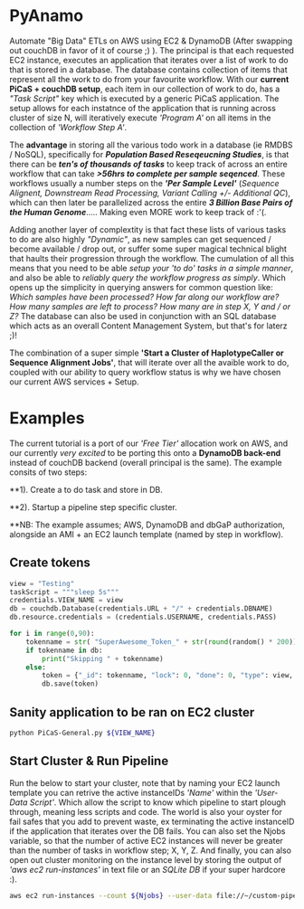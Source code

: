 # PyAnamo
Automate "Big Data" ETLs on AWS using EC2 &amp; DynamoDB (After swapping out couchDB in favor of it of course ;) ). The principal is that each requested EC2 instance, executes an application that iterates over a list of work to do that is stored in a database. The database contains collection of items that represent all the work to do from your favourite workflow. With our **current PiCaS + couchDB setup**, each item in our collection of work to do, has a *"Task Script"* key which is executed by a generic PiCaS application. The setup allows for each instatnce of the application that is running across cluster of size N, will iteratively execute *'Program A'* on all items in the collection of *'Workflow Step A'*.

The **advantage** in storing all the various todo work in a database (ie RMDBS / NoSQL), specifically for ***Population Based Reseqeucning Studies***, is that there can be ***ten's of thousands of tasks*** to keep track of across an entire workflow that can take ***>56hrs to complete per sample seqenced***. These workflows usually a number steps on the ***'Per Sample Level'*** (*Sequence Alignent, Downstream Read Processing, Variant Calling +/- Additional QC*), which can then later be parallelized across the entire ***3 Billion Base Pairs of the Human Genome***..... Making even MORE work to keep track of :'(.

Adding another layer of complextity is that fact these lists of various tasks to do are also highly *"Dynamic"*, as new samples can get sequenced / become available / drop out, or suffer some super magical technical blight that haults their progression through the workflow. The cumulation of all this means that you need to be able *setup your 'to do' tasks in a simple manner*, and also be able to *reliably query the workflow progress as simply*. Which opens up the simplicity in querying answers for common question like: *Which samples have been processed? How far along our workflow are? How many samples are left to process? How many are in step X, Y and / or Z?* The database can also be used in conjunction with an SQL database which acts as an overall Content Management System, but that's for laterz ;)!

The combination of a super simple **'Start a Cluster of HaplotypeCaller or Sequence Alignment Jobs'**, that will iterate over all the avaible work to do, coupled with our ability to query workflow status is why we have chosen our current AWS services + Setup.


# Examples
The current tutorial is a port of our *'Free Tier'* allocation work on AWS, and our currently *very excited* to be porting this onto a **DynamoDB back-end** instead of couchDB backend (overall principal is the same). The example consits of two steps:

**1). Create a to do task and store in DB.

**2). Startup a pipeline step specific cluster.

**NB: The example assumes; AWS, DynamoDB and dbGaP authorization, alongside an AMI + an EC2 launch template (named by step in workflow).


## Create tokens

```python
view = "Testing"
taskScript = """sleep 5s"""
credentials.VIEW_NAME = view
db = couchdb.Database(credentials.URL + "/" + credentials.DBNAME)
db.resource.credentials = (credentials.USERNAME, credentials.PASS)

for i in range(0,90):
	tokenname = str( "SuperAwesome_Token_" + str(round(random() * 200)) + "_Testing")
	if tokenname in db:
		print("Skipping " + tokenname)
	else:
		token = {"_id": tokenname, "lock": 0, "done": 0, "type": view, "files": 'doggie', "Task_ID": tokenname, "Task_Script": taskScript}
		db.save(token)
```

## Sanity application to be ran on EC2 cluster
```bash
python PiCaS-General.py ${VIEW_NAME}
```

## Start Cluster & Run Pipeline
Run the below to start your cluster, note that by naming your EC2 launch template you can retrive the active instanceIDs *'Name'* within the *'User-Data Script'*. Which allow the script to know which pipeline to start plough through, meaning less scripts and code. The world is also your oyster for fail safes that you add to prevent waste, ex terminating the active instanceID if the application that iterates over the DB fails. You can also set the Njobs variable, so that the number of active EC2 instances will never be greater than the number of tasks in workflow step; X, Y, Z. And finally, you can also open out cluster monitoring on the instance level by storing the output of *'aws ec2 run-instances'* in text file or an *SQLite DB* if your super hardcore :).

```bash
aws ec2 run-instances --count ${Njobs} --user-data file://~/custom-pipeline/EC2-Fetch-Run.sh --launch-template "LaunchTemplateName=${Workflow}" > instance-data-${Njobs}.txt
```
